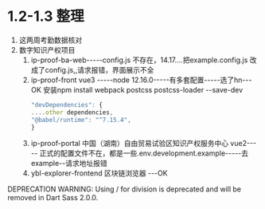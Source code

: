 # 1.2-1.3 整理
1. 这两周考勤数据核对
2. 数字知识产权项目  
	1. ip-proof-ba-web-----config.js 不存在，14.17....把example.config.js 改成了config.js,,请求报错，界面展示不全
	2. ip-proof-front   vue3 -----node 12.16.0-----有多套配置-----选了hn---OK
		安装npm install webpack  postcss postcss-loader --save-dev
		```javascript
		"devDependencies": {
		....other dependencies,
		"@babel/runtime": "^7.15.4",
		}
		```
	3. ip-proof-portal 中国（湖南）自由贸易试验区知识产权服务中心    vue2----- 正式的配置文件不在，都是一些.env.development.example-----去example--请求地址报错
	4. ybl-explorer-frontend 区块链浏览器 ---OK

DEPRECATION WARNING: Using / for division is deprecated and will be removed in Dart Sass 2.0.0.